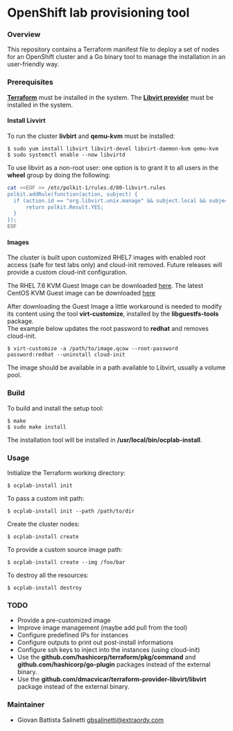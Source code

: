 # OpenShift lab provisioning tool

### Overview
This repository contains a Terraform manifest file to deploy a set of nodes
for an OpenShift cluster and a Go binary tool to manage the installation in an
user-friendly way.

### Prerequisites
[**Terraform**](https://github.com/hashicorp/terraform) must be installed in the 
system. 
The [**Libvirt provider**](https://github.com/dmacvicar/terraform-provider-libvirt)
must be installed in the system.

#### Install Livvirt
To run the cluster **livbirt** and **qemu-kvm** must be installed:
```
$ sudo yum install libvirt libvirt-devel libvirt-daemon-kvm qemu-kvm
$ sudo systemctl enable --now libvirtd
```

To use libvirt as a non-root user: one option is to grant it to all users in the 
**wheel** group by doing the following:
```sh
cat <<EOF >> /etc/polkit-1/rules.d/80-libvirt.rules
polkit.addRule(function(action, subject) {
  if (action.id == "org.libvirt.unix.manage" && subject.local && subject.active && subject.isInGroup("wheel")) {
      return polkit.Result.YES;
  }
});
EOF
```

#### Images
The cluster is built upon customized RHEL7 images with enabled root access (safe
for test labs only) and cloud-init removed. Future releases will provide a 
custom cloud-init configuration.

The RHEL 7.6 KVM Guest Image can be downloaded 
[here](https://access.redhat.com/downloads/content/69/ver=/rhel---7/7.6/x86_64/product-software).
The latest CentOS KVM Guest image can be downloaded
[here](https://cloud.centos.org/centos/7/images/CentOS-7-x86_64-GenericCloud.qcow2)

After downloading the Guest Image a little workaround is needed to modify its 
content using the tool **virt-customize**, installed by the **libguestfs-tools**
package.  
The example below updates the root password to **redhat** and removes cloud-init.

```
$ virt-customize -a /path/to/image.qcow --root-password password:redhat --uninstall cloud-init
```

The image should be available in a path available to Libvirt, usually a volume
pool.

### Build
To build and install the setup tool:
```
$ make
$ sudo make install
```
The installation tool will be installed in **/usr/local/bin/ocplab-install**.

### Usage
Initialize the Terraform working directory:
```
$ ocplab-install init
```

To pass a custom init path:
```
$ ocplab-install init --path /path/to/dir
```

Create the cluster nodes:
```
$ ocplab-install create
```

To provide a custom source image path:
```
$ ocplab-install create --img /foo/bar
```

To destroy all the resources:
```
$ ocplab-install destroy
```

### TODO
- Provide a pre-customized image
- Improve image management (maybe add pull from the tool)
- Configure predefined IPs for instances
- Configure outputs to print out post-install informations
- Configure ssh keys to inject into the instances (using cloud-init)
- Use the **github.com/hashicorp/terraform/pkg/command** and **github.com/hashicorp/go-plugin** 
  packages instead of the external binary.
- Use the **github.com/dmacvicar/terraform-provider-libvirt/libvirt** package instead of
  the external binary.

### Maintainer
- Giovan Battista Salinetti <gbsalinetti@extraordy.com>

